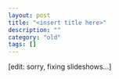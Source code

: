 ```yaml
---
layout: post
title: "<insert title here>"
description: ""
category: "old"
tags: []
---
```



<!--more-->

[edit: sorry, fixing slideshows...]
